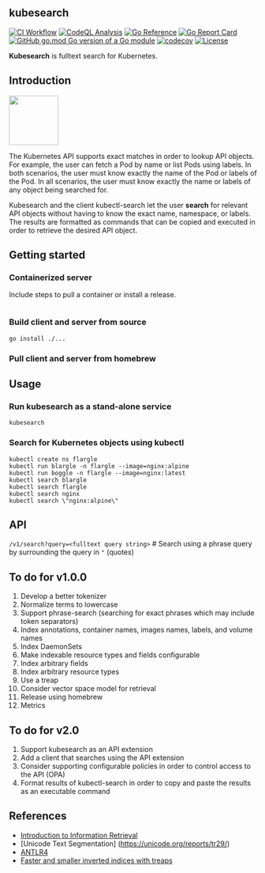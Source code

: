 kubesearch
---

[![CI Workflow](https://github.com/kubideh/kubesearch/actions/workflows/main.yml/badge.svg)](https://github.com/kubideh/kubesearch/actions/workflows/main.yml)
[![CodeQL Analysis](https://github.com/kubideh/kubesearch/actions/workflows/codeql-analysis.yml/badge.svg)](https://github.com/kubideh/kubesearch/actions/workflows/codeql-analysis.yml)
[![Go Reference](https://pkg.go.dev/badge/github.com/kubideh/kubesearch.svg)](https://pkg.go.dev/github.com/kubideh/kubesearch)
[![Go Report Card](https://goreportcard.com/badge/github.com/kubideh/kubesearch)](https://goreportcard.com/report/github.com/kubideh/kubesearch)
[![GitHub go.mod Go version of a Go module](https://img.shields.io/github/go-mod/go-version/gomods/athens.svg)](https://github.com/gomods/athens)
[![codecov](https://codecov.io/gh/kubideh/kubesearch/branch/main/graph/badge.svg?token=YP1EDH6PTH)](https://codecov.io/gh/kubideh/kubesearch)
[![License](https://img.shields.io/badge/License-Apache_2.0-blue.svg)](https://opensource.org/licenses/Apache-2.0)

**Kubesearch** is fulltext search for Kubernetes.

## Introduction

<img src="https://github.com/kubernetes/community/blob/master/icons/png/control_plane_components/labeled/api-256.png?raw=true" width="100">

The Kubernetes API supports exact matches in order to lookup API
objects. For example, the user can fetch a Pod by name or list Pods
using labels. In both scenarios, the user must know exactly the name
of the Pod or labels of the Pod. In all scenarios, the user must
know exactly the name or labels of any object being searched for.

Kubesearch and the client kubectl-search let the user **search**
for relevant API objects without having to know the exact name,
namespace, or labels. The results are formatted as commands that
can be copied and executed in order to retrieve the desired API
object.

## Getting started

### Containerized server
Include steps to pull a container or install a release.

```console
```

### Build client and server from source

```console
go install ./...
```

### Pull client and server from homebrew

## Usage

### Run kubesearch as a stand-alone service

```console
kubesearch
```

### Search for Kubernetes objects using kubectl

```console
kubectl create ns flargle
kubectl run blargle -n flargle --image=nginx:alpine
kubectl run boggle -n flargle --image=nginx:latest
kubectl search blargle
kubectl search flargle
kubectl search nginx
kubectl search \"nginx:alpine\"
```

## API

`/v1/search?query=<fulltext query string>` # Search using a phrase query by surrounding the query in `"` (quotes)

## To do for v1.0.0

1. Develop a better tokenizer
2. Normalize terms to lowercase
3. Support phrase-search (searching for exact phrases which may include token separators)
4. Index annotations, container names, images names, labels, and volume names
5. Index DaemonSets
6. Make indexable resource types and fields configurable
7. Index arbitrary fields
8. Index arbitrary resource types
9. Use a treap
11. Consider vector space model for retrieval
12. Release using homebrew
13. Metrics

## To do for v2.0

1. Support kubesearch as an API extension
2. Add a client that searches using the API extension
3. Consider supporting configurable policies in order to control access to the API (OPA)
4. Format results of kubectl-search in order to copy and paste the results as an executable command

## References

* [Introduction to Information Retrieval](https://nlp.stanford.edu/IR-book/information-retrieval-book.html)
* [Unicode Text Segmentation] (https://unicode.org/reports/tr29/)
* [ANTLR4](https://github.com/antlr/antlr4/blob/master/doc/go-target.md)
* [Faster and smaller inverted indices with treaps](https://dl.acm.org/doi/10.1145/2484028.2484088)

